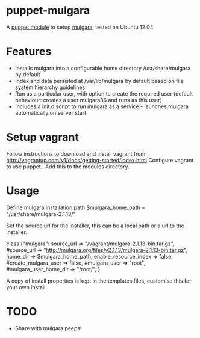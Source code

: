 puppet-mulgara
=================

A [puppet module](http://docs.puppetlabs.com) to setup [mulgara](http://www.mulgara.org/), tested on Ubuntu 12.04

Features
========
 * Installs mulgara into a configurable home directory /usr/share/mulgara by default
 * Index and data persisted at /var/lib/mulgara by default based on file system hierarchy guidelines
 * Run as a particular user, with option to create the required user (default behaviour: creates a user mulgara36 and runs as this user)
 * Includes a init.d script to run mulgara as a service - launches mulgara automatically on server start

Setup vagrant
==============

Follow instructions to download and install vagrant from http://vagrantup.com/v1/docs/getting-started/index.html
Configure vagrant to use puppet..
Add this to the modules directory.

Usage
=====
  Define mulgara installation path
      $mulgara_home_path = "/usr/share/mulgara-2.1.13/" 
  
  Set the source url for the installer, this can be a local path or a url to the installer.

  class {"mulgara":
    source_url => "/vagrant/mulgara-2.1.13-bin.tar.gz",
    #source_url => "http://mulgara.org/files/v2.1.13/mulgara-2.1.13-bin.tar.gz",
    home_dir => $mulgara_home_path,
    enable_resource_index => false,
    #create_mulgara_user => false,
    #mulgara_user => "root",
    #mulgara_user_home_dir => "/root/",
  }

  A copy of install properties is kept in the templates files, customise this for your own install.

TODO
====
 * Share with mulgara peeps! 
